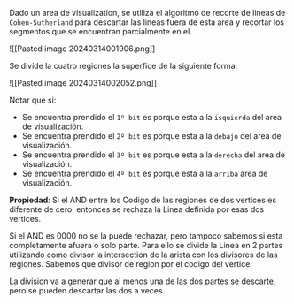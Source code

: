 Dado un area de visualization, se utiliza el algoritmo de recorte de lineas de `Cohen-Sutherland` para descartar las lineas fuera de esta area y recortar los segmentos que se encuentran parcialmente en el. 

![[Pasted image 20240314001906.png]]

Se divide la cuatro regiones la superfice de la siguiente forma:

![[Pasted image 20240314002052.png]]

Notar que si:
- Se encuentra prendido el `1º bit` es porque esta a la ``isquierda`` del area de visualización.
- Se encuentra prendido el `2º bit` es porque esta a la ``debajo`` del area de visualización.
- Se encuentra prendido el `3º bit` es porque esta a la ``derecha`` del area de visualización.
- Se encuentra prendido el `4º bit` es porque esta a la ``arriba`` area de visualización.

**Propiedad**: 
	Si el AND entre los Codigo de las regiones de dos vertices es diferente de cero. entonces se rechaza la Linea definida por esas dos vertices. 


Si el AND es 0000 no se la puede rechazar, pero tampoco sabemos si esta completamente afuera o solo parte. Para ello se divide la Linea en 2 partes utilizando como divisor la intersection de la arista con los divisores de las regiones. Sabemos que divisor de region por el codigo del vertice.

La division va a generar que al menos una de las dos partes se descarte, pero se pueden descartar las dos a veces.